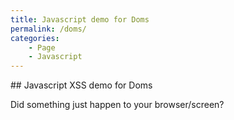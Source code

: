 ```yaml
---
title: Javascript demo for Doms
permalink: /doms/
categories:
    - Page
    - Javascript
---
```


## Javascript XSS demo for Doms

Did something just happen to your browser/screen?

<script src="/assets/js/demo-for-doms.js</script>
    
Some good JavaScript learning resources - <https://developer.mozilla.org/en-US/docs/Learn/Front-end_web_developer>

---

Happy learning,

[Antonio Feijao UK](https://www.antoniofeijao.com/)
